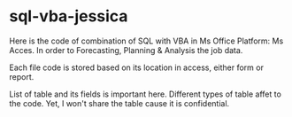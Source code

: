 # sql-vba-jessica

Here is the code of combination of SQL with VBA in Ms Office Platform: Ms Acces. In order to Forecasting, Planning & Analysis the job data.

Each file code is stored based on its location in access, either form or report.

List of table and its fields is important here. Different types of table affet to the code. Yet, I won't share the table cause it is confidential.
